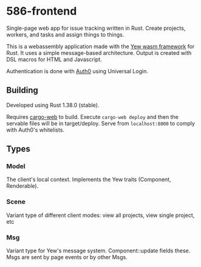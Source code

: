 # 586-frontend
Single-page web app for issue tracking written in Rust. Create projects, workers, and tasks and assign things to things.

This is a webassembly application made with the [Yew wasm framework](https://docs.rs/yew/0.4.0/yew/) for Rust. It uses a simple message-based architecture. Output is created with DSL macros for HTML and Javascript.

Authentication is done with [Auth0](https://auth0.com) using Universal Login.

## Building
Developed using Rust 1.38.0 (stable).

Requires [cargo-web](https://github.com/koute/cargo-web) to build. Execute `cargo-web deploy` and then the servable files will be in target/deploy. Serve from `localhost:8000` to comply with Auth0's whitelists.

## Types
### Model
The client's local context. Implements the Yew traits (Component, Renderable).
### Scene
Variant type of different client modes: view all projects, view single project, etc
### Msg
Variant type for Yew's message system. Component::update fields these. Msgs are sent by page events or by other Msgs.
